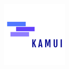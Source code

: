 <h1 align="center">
    <a href="https://github.com/thepabloaguilar/kamui">
        <img alt="Kamui logo" src="static/kamui_logo.png">
    </a>
</h1>
